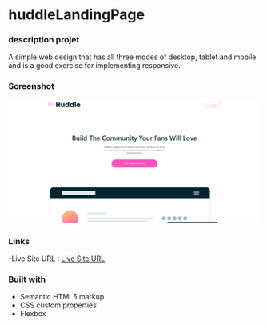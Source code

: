 # huddleLandingPage

### description projet

A simple web design that has all three modes of desktop, tablet and mobile and is a good exercise for implementing responsive.

### Screenshot

![](./screenshot.png)

### Links

-Live Site URL : [Live Site URL](https://mahdihosseinidev.github.io/huddleLandingPage/)

### Built with

- Semantic HTML5 markup
- CSS custom properties
- Flexbox
